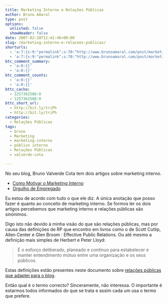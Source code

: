 ```yaml
---
title: Marketing Interno e Relações Públicas
author: Bruno Amaral
type: post
options:
  unlisted: false
  showHeader: false
date: 2007-02-28T12:41:46+00:00
slug: /marketing-interno-e-relacoes-publicas/
shorturls:
  - 'a:7:{s:9:"permalink";s:70:"http://www.brunoamaral.com/post/marketing-interno-e-relacoes-publicas/";s:7:"tinyurl";s:25:"http://tinyurl.com/bcsrff";s:4:"isgd";s:17:"http://is.gd/pGpW";s:5:"bitly";s:19:"http://bit.ly/9yPdo";s:5:"snipr";s:22:"http://snipr.com/ev5pp";s:5:"snurl";s:22:"http://snurl.com/ev5pp";s:7:"snipurl";s:24:"http://snipurl.com/ev5pp";}'
  - 'a:7:{s:9:"permalink";s:70:"http://www.brunoamaral.com/post/marketing-interno-e-relacoes-publicas/";s:7:"tinyurl";s:25:"http://tinyurl.com/bcsrff";s:4:"isgd";s:17:"http://is.gd/pGpW";s:5:"bitly";s:19:"http://bit.ly/9yPdo";s:5:"snipr";s:22:"http://snipr.com/ev5pp";s:5:"snurl";s:22:"http://snurl.com/ev5pp";s:7:"snipurl";s:24:"http://snipurl.com/ev5pp";}'
btc_comment_summary:
  - 'a:0:{}'
  - 'a:0:{}'
btc_comment_counts:
  - 'a:0:{}'
  - 'a:0:{}'
bttc_cache:
  - 1257362588:0
  - 1257362588:0
bttc_short_url:
  - http://bit.ly/triPh
  - http://bit.ly/triPh
categories:
  - Relações Públicas
tags:
  - bruno
  - Marketing
  - marketing-interno
  - público interno
  - Relações Públicas
  - valverde-cota

---
```

No seu blog, Bruno <span class="entry-author-name">Valverde Cota tem dois artigos sobre marketing interno.</span>

  * [Como Motivar o Marketing Interno][1]
  * [Orgulho de Empregado][2]

Eu estou de acordo com tudo o que ele diz. A única anotação que posso fazer é quanto ao conceito de marketing interno. Se formos ler os dois artigos percebemos que marketing interno e relações públicas são sinónimos.

Digo isto não devido à minha visão do que são relações públicas, mas por causa das definições de RP que encontro em livros como o de Scott Cutlip, Allen Center e Glen Broom : Effective Public Relations. Ou até mesmo a definição mais simples de Herbert e Peter Lloyd:

> É o esforço deliberado, planeado e continuo para estabelecer e manter entendimento mútuo entre uma organização e os seus públicos.

Estas definições estão presentes neste documento sobre [relações públicas que adaptei para o blog][3].

Então qual é o termo correcto? Sinceramente, não interessa. O importante é estarmos todos informados do que se trata e assim cada um usa o termo que prefere.

 [1]: http://marketingfaculty.blogspot.com/2007/02/como-motivar-o-marketing-interno.html
 [2]: http://marketingfaculty.blogspot.com/2007/03/orgulho-de-empregado.html
 [3]: http://www.brunoamaral.com/relacoes-publicas-diferencas-do-marketing/